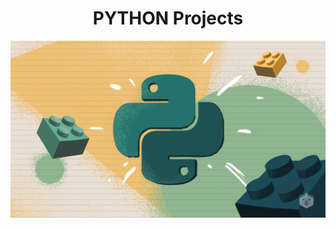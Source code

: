 <div align="center">
  <h1>PYTHON Projects</h1>
  
  <img src="image.png" alt="Zero to Hero Image">
</div>
